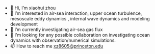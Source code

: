 - 👋 Hi, I’m xiaohui zhou
- 👀 I’m interested in air-sea interaction, upper ocean turbulence, mesoscale eddy dynamics , internal wave dynamics and modeling development
- 🌱 I’m currently investigating air-sea gas flux
- 💞 I'm looking for any possible collaboration on investigating ocean dynamics with observation/numerical simulations.
- 📫 How to reach me xz8605@princeton.edu

<!---
xiaohuizhou123/xiaohuizhou123 is a ✨ special ✨ repository because its `README.md` (this file) appears on your GitHub profile.
You can click the Preview link to take a look at your changes.
--->
